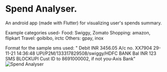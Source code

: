# Spend Analyser.
An android app (made with Flutter) for visualizing user's spends summary.

Example categories used-
Food: Swiggy, Zomato 
Shopping: amazon, flipkart
Travel: goibibo, irctc
Others: gpay, inox


Format for the sample sms used:
" Debit
  INR 3456.05
  A/c no. XX7904
  29-11-21 14:36:48
  UPI/P2M/133317829508/swiggy/HDFC BANK
  Bal INR 123
  SMS BLOCKUPI Cust ID to 8691000002, if not you-Axis Bank"
![Spend Analyser](https://user-images.githubusercontent.com/38178683/159763248-1b2433b2-ac35-4d0a-ae8b-f2603638ef22.png)

